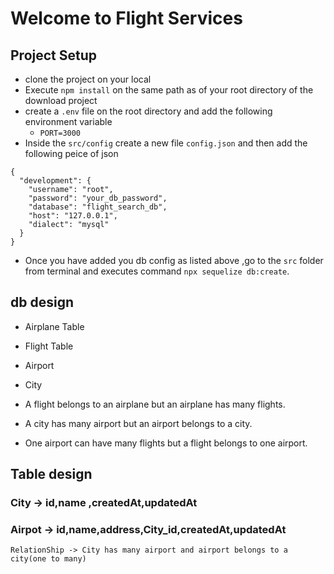 # Welcome to Flight Services
## Project Setup
- clone the project on your local
- Execute `npm install` on the same path as of your root directory of the download
project
- create a `.env` file on the root directory and add the following environment
variable 
  - `PORT=3000`
- Inside the `src/config` create a new file `config.json` and then add the following peice of json
```
{
  "development": {
    "username": "root",
    "password": "your_db_password",
    "database": "flight_search_db",
    "host": "127.0.0.1",
    "dialect": "mysql"
  }
}

``` 
- Once you have added you db config as listed above ,go to the `src` folder from
terminal and executes command `npx sequelize db:create`.  

## db design
 - Airplane Table
 - Flight Table
 - Airport
 - City

 - A flight belongs to an airplane but an airplane has many flights.
 - A city has many airport but an airport belongs to a city.
 - One airport can have many flights but a flight belongs to one airport.

## Table design

### City -> id,name ,createdAt,updatedAt
### Airpot -> id,name,address,City_id,createdAt,updatedAt
    RelationShip -> City has many airport and airport belongs to a city(one to many)
 